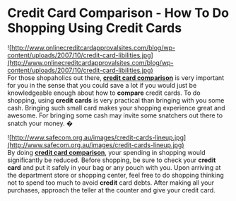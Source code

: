 # Credit Card Comparison - How To Do Shopping Using Credit Cards

  
![http://www.onlinecreditcardapprovalsites.com/blog/wp-content/uploads/2007/10/credit-card-libilities.jpg](http://www.onlinecreditcardapprovalsites.com/blog/wp-content/uploads/2007/10/credit-card-libilities.jpg)  
For those shopaholics out there, **[credit card
comparison](http://www.creditcardhelp.com.au/)** is very important for
you in the sense that you could save a lot if you would just be
knowledgeable enough about how to **compare** credit cards. To do
shopping, using **credit cards** is very practical than bringing with
you some cash. Bringing such small card makes your shopping experience
great and awesome. For bringing some cash may invite some snatchers out
there to snatch your money. �  
  
  
![http://www.safecom.org.au/images/credit-cards-lineup.jpg](http://www.safecom.org.au/images/credit-cards-lineup.jpg)  
By doing **[credit card
comparison](http://www.creditcardhelp.com.au/)**, your spending in
shopping would significantly be reduced. Before shopping, be sure to
check your **credit card** and put it safely in your bag or any pouch
with you. Upon arriving at the department store or shopping center, feel
free to do shopping thinking not to spend too much to avoid **credit**
card debts. After making all your purchases, approach the teller at the
counter and give your credit card.
